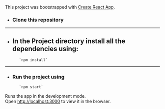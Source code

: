 This project was bootstrapped with [Create React App](https://github.com/facebook/create-react-app).

* ### Clone this repository

----
* ## In the Project directory install all the dependencies using:
         `npm install`

----
* ### Run the project using 
         `npm start`

Runs the app in the development mode.<br />
Open [http://localhost:3000](http://localhost:3000) to view it in the browser.


